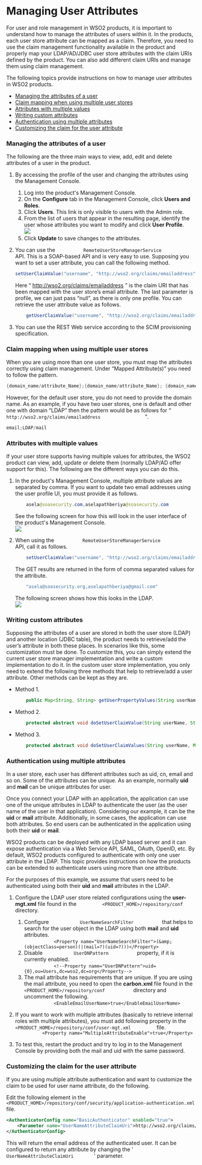 # Managing User Attributes

For user and role management in WSO2 products, it is important to
understand how to manage the attributes of users within it. In the
products, each user store attribute can be mapped as a claim. Therefore,
you need to use the claim management functionality available in the
product and properly map your LDAP/AD/JDBC user store attributes with
the claim URIs defined by the product. You can also add different claim
URIs and manage them using claim management.

The following topics provide instructions on how to manage user
attributes in WSO2 products.

-   [Managing the attributes of a
    user](#ManagingUserAttributes-Managingtheattributesofauser)
-   [Claim mapping when using multiple user
    stores](#ManagingUserAttributes-Claimmappingwhenusingmultipleuserstores)
-   [Attributes with multiple
    values](#ManagingUserAttributes-Attributeswithmultiplevalues)
-   [Writing custom
    attributes](#ManagingUserAttributes-Writingcustomattributes)
-   [Authentication using multiple
    attributes](#ManagingUserAttributes-Authenticationusingmultipleattributes)
-   [Customizing the claim for the user
    attribute](#ManagingUserAttributes-Customizingtheclaimfortheuserattribute)

### Managing the attributes of a user

The following are the three main ways to view, add, edit and delete
attributes of a user in the product.

1.  By accessing the profile of the user and changing the attributes
    using the Management Console.
    1.  Log into the product's Management Console.
    2.  On the **Configure** tab in the Management Console, click
        **Users and Roles**.  
    3.  Click **Users**. This link is only visible to users with the
        Admin role.
    4.  From the list of users that appear in the resulting page,
        identify the user whose attributes you want to modify and click
        **User Profile**.  
        ![](../assets/img/43997703/44195174.png)
    5.  Click **Update** to save changes to the attributes.
2.  You can use the `           RemoteUserStoreManagerService          `
    API. This is a SOAP-based API and is very easy to use. Supposing you
    want to set a user attribute, you can call the following method.

    ``` java
    setUserClaimValue("username", "http://wso2.org/claims/emailaddress", "asela@soasecurity.org", null)
    ```

    Here “ http://wso2.org/claims/emailaddress ” is the claim URI that
    has been mapped with the user store’s email attribute. The last
    parameter is profile, we can just pass “null”, as there is only one
    profile. You can retrieve the user attribute value as follows.

    ``` java
        getUserClaimValue("username", "http://wso2.org/claims/emailaddress", null)
    ```

3.  You can use the REST Web service according to the SCIM provisioning
    specification.

### Claim mapping when using multiple user stores

When you are using more than one user store, you must map the attributes
correctly using claim management. Under “Mapped Attribute(s)” you need
to follow the pattern.

``` java
{domain_name/attribute_Name};{domain_name/attribute_Name}; {domain_name/attribute_Name};
```

However, for the default user store, you do not need to provide the
domain name. As an example, if you have two user stores, one is default
and other one with domain “LDAP” then the pattern would be as follows
for “
`                   http://wso2.org/claims/emailaddress                 `
".

``` java
email;LDAP/mail
```

### Attributes with multiple values

If your user store supports having multiple values for attributes, the
WSO2 product can view, add, update or delete them (normally LDAP/AD
offer support for this). The following are the different ways you can do
this.

1.  In the product's Management Console, multiple attribute values are
    separated by comma. If you want to update two email addresses using
    the user profile UI, you must provide it as follows.

    ``` java
        asela@soasecurity.com,aselapathberiya@soasecurity.com
    ```

    See the following screen for how this will look in the user
    interface of the product's Management Console.  
    ![](../assets/img/43997703/44195175.png)

2.  When using the `           RemoteUserStoreManagerService          `
    API, call it as follows.

    ``` java
        setUserClaimValue("username", "http://wso2.org/claims/emailaddress", "asela@soasecurity.org,aselapathberiya@gmail.com", null)
    ```

    The GET results are returned in the form of comma separated values
    for the attribute.

    ``` java
        "asela@soasecurity.org,aselapathberiya@gmail.com"
    ```

    The following screen shows how this looks in the LDAP.  
    ![](../assets/img/43997703/44195177.png) 

### Writing custom attributes

Supposing the attributes of a user are stored in both the user store
(LDAP) and another location (JDBC table), the product needs to
retrieve/add the user’s attribute in both these places. In scenarios
like this, some customization must be done. To customize this, you can
simply extend the current user store manager implementation and write a
custom implementation to do it. In the custom user store implementation,
you only need to extend the following three methods that help to
retrieve/add a user attribute. Other methods can be kept as they are.

-   Method 1.

    ``` java
        public Map<String, String> getUserPropertyValues(String userName, String[] propertyNames, String profileName) throws UserStoreException
    ```

-   Method 2.

    ``` java
        protected abstract void doSetUserClaimValue(String userName, String claimURI, String claimValue, String profileName) throws UserStoreException;
    ```

-   Method 3.

    ``` java
        protected abstract void doSetUserClaimValues(String userName, Map<String, String> claims, String profileName) throws UserStoreException;
    ```

### Authentication using multiple attributes

In a user store, each user has different attributes such as uid, cn,
email and so on. Some of the attributes can be unique. As an example,
normally **uid** and **mail** can be unique attributes for user.

Once you connect your LDAP with an application, the application can use
one of the unique attributes in LDAP to authenticate the user (as the
user name of the user in that application). Considering our example, it
can be the **uid** or **mail** attribute. Additionally, in some cases,
the application can use both attributes. So end users can be
authenticated in the application using both their **uid** or **mail**.

WSO2 products can be deployed with any LDAP based server and it can
expose authentication via a Web Service API, SAML, OAuth, OpenID, etc.
By default, WSO2 products configured to authenticate with only one user
attribute in the LDAP. This topic provides instructions on how the
products can be extended to authenticate users using more than one
attribute.

For the purposes of this example, we assume that users need to be
authenticated using both their **uid** and **mail** attributes in the
LDAP.

1.  Configure the LDAP user store related configurations using the
    **user-mgt.xml** file found in the
    `          <PRODUCT_HOME>/repository/conf         ` directory.
    1.  Configure `            UserNameSearchFilter           ` that
        helps to search for the user object in the LDAP using both
        **mail** and **uid** attributes.  
        `            <Property name="UserNameSearchFilter">(&amp;(objectClass=person)(|(mail=?)(uid=?)))</Property>           `
    2.  Disable `            UserDNPattern           ` property, if it
        is currently enabled.  
        `            <!--Property name="UserDNPattern">uid={0},ou=Users,dc=wso2,dc=org</Property-->           `
    3.  The mail attribute has requirements that are unique. If you are
        using the mail attribute, you need to open the **carbon.xml**
        file found in the
        `            <PRODUCT_HOME>/repository/conf           `
        directory and uncomment the following.  
        `            <EnableEmailUserName>true</EnableEmailUserName>           `
2.  If you want to work with multiple attributes (basically to retrieve
    internal roles with multiple attributes), you must add following
    property in the
    `           <PRODUCT_HOME>/repository/conf/user-mgt.xml          `
    file.  
    `           <Property name="MultipleAttributeEnable">true</Property>          `

3.  To test this, restart the product and try to log in to
    the Management Console by providing both the mail and uid with the
    same password.

### Customizing the claim for the user attribute

If you are using multiple attribute authentication and want to customize
the claim to be used for user name attribute, do the following.

Edit the following element in the
`         <PRODUCT_HOME>/repository/conf/security/application-authentication.xml        `
file.

``` xml
<AuthenticatorConfig name="BasicAuthenticator" enabled="true">
    <Parameter name="UserNameAttributeClaimUri">http://wso2.org/claims/emailaddress</Parameter>
</AuthenticatorConfig>
```

This will return the email address of the authenticated user. It can be
configured to return any attribute by changing the '
`         UserNameAttributeClaimUri        ` ' parameter.
